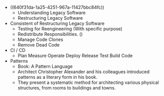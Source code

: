 - ((640f31da-1a25-4251-967a-11427bbc84fc))
	- Understanding Legacy Software
	- Restructuring Legacy Software
- Consistent of Restructuring Legacy Software
	- Testing for Reengineering (With specific purpose)
	- Redistribute Responsibilities. ()
	- Manage Code Clones
	- Remove Dead Code
- CI / CD
	- Plan Measure Operate Deploy Release Test Build Code
- Patterns
	- Book: A Pattern Language
	- Architect Christopher Alexander and his colleagues introduced patterns as a literary form in his book.
	- They present a systematic method for architecting various physical structures, from rooms to buildings and towns.